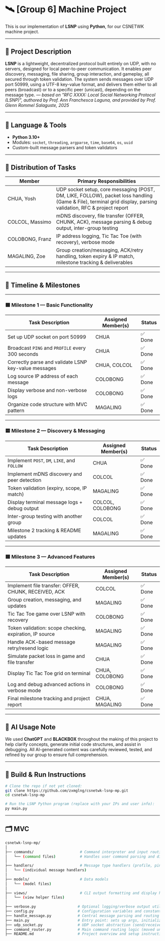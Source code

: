 # 🛰️ [Group 6] Machine Project

This is our implementation of **LSNP** using **Python**, for our CSNETWK machine project.

---

## 🧩 Project Description
**LSNP** is a lightweight, decentralized protocol built entirely on UDP, with no servers, designed for local peer-to-peer communication. It enables peer discovery, messaging, file sharing, group interaction, and gameplay, all secured through token validation. The system sends messages over UDP port 50999, using a UTF-8 key-value format, and delivers them either to all peers (broadcast) or to a specific peer (unicast), depending on the message type.
*— based on "RFC XXXX: Local Social Networking Protocol (LSNP)", authored by Prof. Ann Franchesca Laguna, and provided by Prof. Glenn Rommel Salaguste, 2025*

---

## 🐍 Language & Tools

- **Python 3.10+**
- Modules: `socket`, `threading`, `argparse`, `time`, `base64`, `os`, `uuid`
- Custom-built message parsers and token validators

---

## 🧠 Distribution of Tasks

| Member                | Primary Responsibilities                                                                                      |
|------------------------|---------------------------------------------------------------------------------------------------------------|
| CHUA,&nbsp;Yosh       | UDP socket setup, core messaging (POST, DM, LIKE, FOLLOW), packet loss handling (Game & File), terminal grid display, parsing validation, RFC & project report |
| COLCOL,&nbsp;Massimo  | mDNS discovery, file transfer (OFFER, CHUNK, ACK), message parsing & debug output, inter-group testing       |
| COLOBONG,&nbsp;Franz  | IP address logging, Tic Tac Toe (with recovery), verbose mode                                                 |
| MAGALING,&nbsp;Zoe    | Group creation/messaging, ACK/retry handling, token expiry & IP match, milestone tracking & deliverables     |

---

## 📅 Timeline & Milestones

---

### 🟩 Milestone 1 — Basic Functionality

| Task Description                                            | Assigned Member(s)   | Status         |
|-------------------------------------------------------------|-----------------------|----------------|
| Set up UDP socket on port 50999                             | CHUA                  |     ✅ Done    |
| Broadcast `PING` and `PROFILE` every 300 seconds            | CHUA                  |     ✅ Done    |
| Correctly parse and validate LSNP key-value messages        | CHUA, COLCOL          |     ✅ Done    |
| Log source IP address of each message                       | COLOBONG              |     ✅ Done    |
| Display verbose and non-verbose logs                        | COLOBONG              |     ✅ Done    |
| Organize code structure with MVC pattern                    | MAGALING              |     ✅ Done    |

---

### 🟨 Milestone 2 — Discovery & Messaging

| Task Description                                            | Assigned Member(s)   | Status         |
|-------------------------------------------------------------|-----------------------|----------------|
| Implement `POST`, `DM`, `LIKE`, and `FOLLOW`                | CHUA                  |     ✅ Done    |
| Implement mDNS discovery and peer detection                 | COLCOL                |     ✅ Done    |
| Token validation (expiry, scope, IP match)                  | MAGALING              |     ✅ Done    |
| Display terminal message logs + debug output                | COLCOL, COLOBONG      |     ✅ Done    |
| Inter-group testing with another group                      | COLCOL                |     ✅ Done    |
| Milestone 2 tracking & README updates                       | MAGALING              |     ✅ Done    |

---

### 🟥 Milestone 3 — Advanced Features

| Task Description                                            | Assigned Member(s)   | Status         |
|-------------------------------------------------------------|-----------------------|----------------|
| Implement file transfer: OFFER, CHUNK, RECEIVED, ACK        | COLCOL                |     ✅ Done    |
| Group creation, messaging, and updates                      | MAGALING              |     ✅ Done    |
| Tic Tac Toe game over LSNP with recovery                    | COLOBONG              |     ✅ Done    |
| Token validation: scope checking, expiration, IP source     | MAGALING              |     ✅ Done    |
| Handle ACK-based message retry/resend logic                 | MAGALING              |     ✅ Done    |
| Simulate packet loss in game and file transfer              | CHUA                  |     ✅ Done    |
| Display Tic Tac Toe grid on terminal                        | CHUA, COLOBONG        |     ✅ Done    |
| Log and debug advanced actions in verbose mode              | COLOBONG              |     ✅ Done    |
| Final milestone tracking and project report                 | CHUA, MAGALING        |     ✅ Done    |

---

## 🤖 AI Usage Note

We used **ChatGPT** and **BLACKBOX** throughout the making of this project to help clarify concepts, generate initial code structures, and assist in debugging. All AI-generated content was carefully reviewed, tested, and refined by our group to ensure full comprehension. 

---

## 📐 Build & Run Instructions

```bash
# Clone the repo if not yet cloned:
git clone https://github.com/zxmglng/csnetwk-lsnp-mp.git
cd csnetwk-lsnp-mp

# Run the LSNP Python program (replace with your IPs and user info):
py main.py

```

---

## 🗂️ MVC

```bash
csnetwk-lsnp-mp/
│
├── commands/                     # Command interpreter and input routing
│   └── (command files)           # Handles user command parsing and dispatching
│
├── handlers/                     # Message type handlers (profile, ping, dm, post, etc.)
│   └── (individual message handlers)
│
├── models/                       # Data models 
│   └── (model files)
│
├── views/                        # CLI output formatting and display helpers
│   └── (view helper files)
│
├── verbose.py                   # Optional logging/verbose output utility
├── config.py                    # Configuration variables and constants
├── handle_message.py            # Central message parsing and routing logic
├── main.py                      # Entry point: sets up args, initializes, runs main loop
├── udp_socket.py                # UDP socket abstraction (send/receive)
├── command_router.py            # Main command routing logic (moved under commands/ in old version)
├── README.md                    # Project overview and setup instructions


